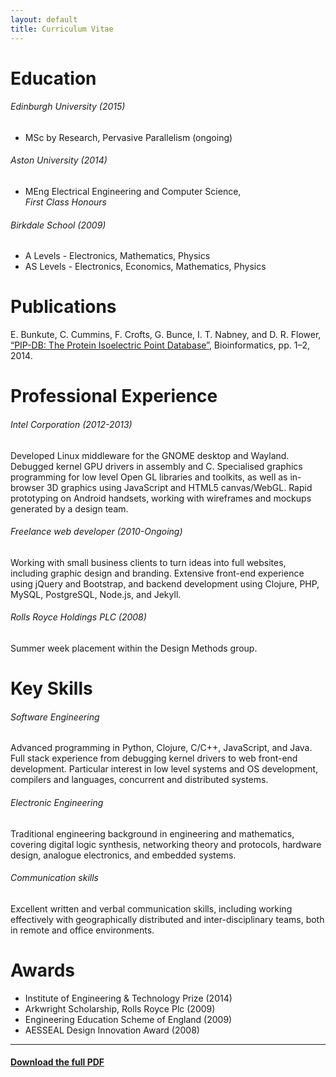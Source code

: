 ```yaml
---
layout: default
title: Curriculum Vitae
---
```


# Education

###### Edinburgh University (2015)

 * MSc by Research, Pervasive Parallelism (ongoing)

###### Aston University (2014)

 * MEng Electrical Engineering and Computer Science,<br/> *First Class Honours*

###### Birkdale School (2009)

* A Levels - Electronics, Mathematics, Physics
* AS Levels - Electronics, Economics, Mathematics, Physics

# Publications

E. Bunkute, C. Cummins, F. Crofts, G. Bunce, I. T. Nabney, and
D. R. Flower,
[“PIP-DB: The Protein Isoelectric Point Database”](http://eprints.aston.ac.uk/24052/1/pipdb_bio_2.pdf),
Bioinformatics, pp. 1–2, 2014.

# Professional Experience

###### Intel Corporation   (2012-2013)

Developed Linux middleware for the GNOME desktop and Wayland. Debugged
kernel GPU drivers in assembly and C. Specialised graphics programming
for low level Open GL libraries and toolkits, as well as in-browser 3D
graphics using JavaScript and HTML5 canvas/WebGL. Rapid prototyping on
Android handsets, working with wireframes and mockups generated by a
design team.

###### Freelance web developer (2010-Ongoing)

Working with small business clients to turn ideas into full websites,
including graphic design and branding. Extensive front-end experience
using jQuery and Bootstrap, and backend development using Clojure,
PHP, MySQL, PostgreSQL, Node.js, and Jekyll.

###### Rolls Royce Holdings PLC (2008)

Summer week placement within the Design Methods group.

# Key Skills

###### Software Engineering

Advanced programming in Python, Clojure, C/C++, JavaScript, and
Java. Full stack experience from debugging kernel drivers to web
front-end development. Particular interest in low level systems and OS
development, compilers and languages, concurrent and distributed
systems.

###### Electronic Engineering

Traditional engineering background in engineering and mathematics,
covering digital logic synthesis, networking theory and protocols,
hardware design, analogue electronics, and embedded systems.

###### Communication skills

Excellent written and verbal communication skills, including working
effectively with geographically distributed and inter-disciplinary
teams, both in remote and office environments.

# Awards

* Institute of Engineering & Technology Prize (2014)
* Arkwright Scholarship, Rolls Royce Plc (2009)
* Engineering Education Scheme of England (2009)
* AESSEAL Design Innovation Award (2008)

----

#### [Download the full PDF](ChrisCummins.pdf)
